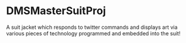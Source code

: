 # DMSMasterSuitProj
A suit jacket which responds to twitter commands and displays art via various pieces of technology programmed and embedded into the suit!
